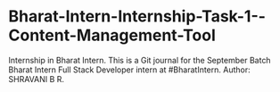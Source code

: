 
# Bharat-Intern-Internship-Task-1--Content-Management-Tool
Internship in Bharat Intern. This is a Git journal for the September Batch Bharat Intern Full Stack Developer intern at #BharatIntern. Author: SHRAVANI B R.
